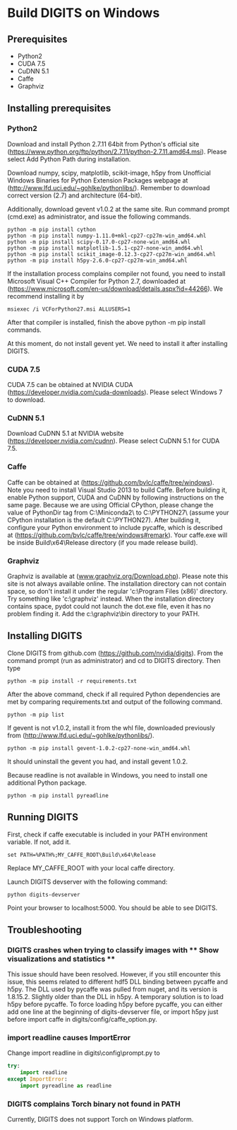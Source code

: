 # Build DIGITS on Windows

## Prerequisites
- Python2
- CUDA 7.5
- CuDNN 5.1
- Caffe
- Graphviz



## Installing prerequisites

### Python2
Download and install Python 2.7.11 64bit from Python's official site (https://www.python.org/ftp/python/2.7.11/python-2.7.11.amd64.msi).
Please select Add Python Path during installation.

Download numpy, scipy, matplotlib, scikit-image, h5py from Unofficial Windows Binaries for Python Extension Packages webpage at (http://www.lfd.uci.edu/~gohlke/pythonlibs/).
Remember to download correct version (2.7) and architecture (64-bit).

Additionally, download gevent v1.0.2 at the same site.
Run command prompt (cmd.exe) as administrator, and issue the following commands.
```
python -m pip install cython
python -m pip install numpy-1.11.0+mkl-cp27-cp27m-win_amd64.whl
python -m pip install scipy-0.17.0-cp27-none-win_amd64.whl
python -m pip install matplotlib-1.5.1-cp27-none-win_amd64.whl
python -m pip install scikit_image-0.12.3-cp27-cp27m-win_amd64.whl
python -m pip install h5py-2.6.0-cp27-cp27m-win_amd64.whl
```

If the installation process complains compiler not found, you need to install Microsoft Visual C++ Compiler for Python 2.7, downloaded at (https://www.microsoft.com/en-us/download/details.aspx?id=44266).
We recommend installing it by
```
msiexec /i VCForPython27.msi ALLUSERS=1
```

After that compiler is installed, finish the above python -m pip install commands.

At this moment, do not install gevent yet.  We need to install it after installing DIGITS.

### CUDA 7.5
CUDA 7.5 can be obtained at NVIDIA CUDA (https://developer.nvidia.com/cuda-downloads).
Please select Windows 7 to download.

### CuDNN 5.1
Download CuDNN 5.1 at NVIDIA website (https://developer.nvidia.com/cudnn).
Please select CuDNN 5.1 for CUDA 7.5.

### Caffe
Caffe can be obtained at (https://github.com/bvlc/caffe/tree/windows).
Note you need to install Visual Studio 2013 to build Caffe.
Before building it, enable Python support, CUDA and CuDNN by following instructions on the same page.
Because we are using Official CPython, please change the value of PythonDir tag from C:\Miniconda2\ to C:\PYTHON27\ (assume your CPython installation is the default C:\PYTHON27\).
After building it, configure your Python environment to include pycaffe, which is described at (https://github.com/bvlc/caffe/tree/windows#remark).
Your caffe.exe will be inside Build\x64\Release  directory (if you made release build).

### Graphviz
Graphviz is available at (www.graphviz.org/Download.php).
Please note this site is not always available online.
The installation directory can not contain space, so don't install it under the regular 'c:\Program Files (x86)' directory.
Try something like 'c:\graphviz' instead.
When the installation directory contains space, pydot could not launch the dot.exe file, even it has no problem finding it.
Add the c:\graphviz\bin directory to your PATH.  

## Installing DIGITS

Clone DIGITS from github.com (https://github.com/nvidia/digits).
From the command prompt (run as administrator) and cd to DIGITS directory.
Then type
```
python -m pip install -r requirements.txt
```

After the above command, check if all required Python dependencies are met by comparing requirements.txt and output of the following command.
```
python -m pip list
```

If gevent is not v1.0.2, install it from the whl file, downloaded previously from (http://www.lfd.uci.edu/~gohlke/pythonlibs/).
```
python -m pip install gevent-1.0.2-cp27-none-win_amd64.whl
```

It should uninstall the gevent you had, and install gevent 1.0.2.

Because readline is not available in Windows, you need to install one additional Python package.
```
python -m pip install pyreadline
```

 
## Running DIGITS

First, check if caffe executable is included in your PATH environment variable.
If not, add it.
```
set PATH=%PATH%;MY_CAFFE_ROOT\Build\x64\Release
```
Replace MY_CAFFE_ROOT with your local caffe directory.

Launch DIGITS devserver with the following command:
```
python digits-devserver
```
Point your browser to localhost:5000.  You should be able to see DIGITS.


## Troubleshooting

### DIGITS crashes when trying to classify images with ** Show visualizations and statistics **

This issue should have been resolved.
However, if you still encounter this issue, this seems related to different hdf5 DLL binding between pycaffe and h5py.
The DLL used by pycaffe was pulled from nuget, and its version is 1.8.15.2.
Slightly older than the DLL in h5py.
A temporary solution is to load h5py before pycaffe.
To force loading h5py before pycaffe, you can either add one line at the beginning of digits-devserver file, or import h5py just before import caffe in digits/config/caffe_option.py.

### import readline causes ImportError

Change import readline in digits\config\prompt.py to
```py
try:
    import readline
except ImportError:
    import pyreadline as readline
```

### DIGITS complains Torch binary not found in PATH

Currently, DIGITS does not support Torch on Windows platform. 